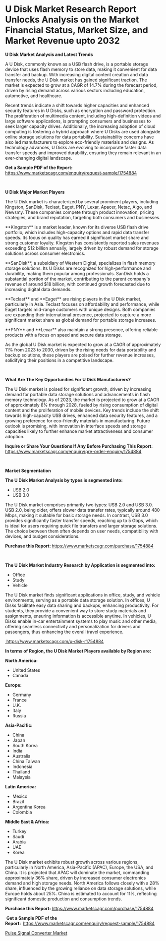 <p><h1>U Disk Market Research Report Unlocks Analysis on the Market Financial Status, Market Size, and Market Revenue upto 2032</h1></p><p><strong>U Disk Market Analysis and Latest Trends</strong></p>
<p><p>A U Disk, commonly known as a USB flash drive, is a portable storage device that uses flash memory to store data, making it convenient for data transfer and backup. With increasing digital content creation and data transfer needs, the U Disk market has gained significant traction. The market is expected to grow at a CAGR of 14.7% during the forecast period, driven by rising demand across various sectors including education, automotive, and healthcare.</p><p>Recent trends indicate a shift towards higher capacities and enhanced security features in U Disks, such as encryption and password protection. The proliferation of multimedia content, including high-definition videos and large software applications, is prompting consumers and businesses to seek larger capacity drives. Additionally, the increasing adoption of cloud computing is fostering a hybrid approach where U Disks are used alongside online storage solutions for data portability. Sustainability concerns have also led manufacturers to explore eco-friendly materials and designs. As technology advances, U Disks are evolving to incorporate faster data transfer speeds and improved durability, ensuring they remain relevant in an ever-changing digital landscape.</p></p>
<p><strong>Get a Sample PDF of the Report:&nbsp;</strong> <a href="https://www.marketscagr.com/enquiry/request-sample/1754884?utm_campaign=2445&utm_medium=2&utm_source=Github&utm_content=ia&utm_term=11022025&utm_id=u-disk">https://www.marketscagr.com/enquiry/request-sample/1754884</a></p>
<p>&nbsp;</p>
<p><strong>U Disk Major Market Players</strong></p>
<p><p>The U Disk market is characterized by several prominent players, including Kingston, SanDisk, Teclast, Eaget, PNY, Lexar, Apacer, Netac, Aigo, and Newsmy. These companies compete through product innovation, pricing strategies, and brand reputation, targeting both consumers and businesses.</p><p>**Kingston** is a market leader, known for its diverse USB flash drive portfolio, which includes high-capacity options and rapid data transfer speeds. Its focus on quality has earned it significant market share and strong customer loyalty. Kingston has consistently reported sales revenues exceeding $12 billion annually, largely driven by robust demand for storage solutions across consumer electronics.</p><p>**SanDisk**, a subsidiary of Western Digital, specializes in flash memory storage solutions. Its U Disks are recognized for high-performance and durability, making them popular among professionals. SanDisk holds a substantial portion of the market, contributing to the parent company's revenue of around $18 billion, with continued growth forecasted due to increasing digital data demands.</p><p>**Teclast** and **Eaget** are rising players in the U Disk market, particularly in Asia. Teclast focuses on affordability and performance, while Eaget targets mid-range customers with unique designs. Both companies are expanding their international presence, projected to capture a more significant market share as global demand for portable storage increases.</p><p>**PNY** and **Lexar** also maintain a strong presence, offering reliable products with a focus on speed and secure data storage. </p><p>As the global U Disk market is expected to grow at a CAGR of approximately 11% from 2023 to 2030, driven by the rising needs for data portability and backup solutions, these players are poised for further revenue increases, solidifying their positions in a competitive landscape.</p></p>
<p>&nbsp;</p>
<p><strong>What Are The Key Opportunities For U Disk Manufacturers?</strong></p>
<p><p>The U Disk market is poised for significant growth, driven by increasing demand for portable data storage solutions and advancements in flash memory technology. As of 2023, the market is projected to grow at a CAGR of approximately 8% through 2028, fueled by rising consumption of digital content and the proliferation of mobile devices. Key trends include the shift towards high-capacity USB drives, enhanced data security features, and a growing preference for eco-friendly materials in manufacturing. Future outlook is promising, with innovation in interface speeds and storage capacities likely to further enhance market attractiveness and consumer adoption.</p></p>
<p><strong>Inquire or Share Your Questions If Any Before Purchasing This Report:</strong> <a href="https://www.marketscagr.com/enquiry/pre-order-enquiry/1754884?utm_campaign=2445&utm_medium=2&utm_source=Github&utm_content=ia&utm_term=11022025&utm_id=u-disk">https://www.marketscagr.com/enquiry/pre-order-enquiry/1754884</a></p>
<p>&nbsp;</p>
<p><strong>Market Segmentation</strong></p>
<p><strong>The U Disk Market Analysis by types is segmented into:</strong></p>
<p><ul><li>USB 2.0</li><li>USB 3.0</li></ul></p>
<p><p>The U Disk market comprises primarily two types: USB 2.0 and USB 3.0. USB 2.0, being older, offers slower data transfer rates, typically around 480 Mbps, making it suitable for basic storage needs. In contrast, USB 3.0 provides significantly faster transfer speeds, reaching up to 5 Gbps, which is ideal for users requiring quick file transfers and larger storage solutions. The choice between them often depends on user needs, compatibility with devices, and budget considerations.</p></p>
<p><strong>Purchase this Report:&nbsp;</strong><a href="https://www.marketscagr.com/purchase/1754884?utm_campaign=2445&utm_medium=2&utm_source=Github&utm_content=ia&utm_term=11022025&utm_id=u-disk">https://www.marketscagr.com/purchase/1754884</a></p>
<p>&nbsp;</p>
<p><strong>The U Disk Market Industry Research by Application is segmented into:</strong></p>
<p><ul><li>Office</li><li>Study</li><li>Vehicle</li></ul></p>
<p><p>The U Disk market finds significant applications in office, study, and vehicle environments, serving as a portable data storage solution. In offices, U Disks facilitate easy data sharing and backups, enhancing productivity. For students, they provide a convenient way to store study materials and assignments, ensuring information is accessible anytime. In vehicles, U Disks enable in-car entertainment systems to play music and other media, offering seamless connectivity and personalization for drivers and passengers, thus enhancing the overall travel experience.</p></p>
<p><a href="https://www.marketscagr.com/u-disk-r1754884?utm_campaign=2445&utm_medium=2&utm_source=Github&utm_content=ia&utm_term=11022025&utm_id=u-disk">&nbsp;https://www.marketscagr.com/u-disk-r1754884</a></p>
<p><strong>In terms of Region, the U Disk Market Players available by Region are:</strong></p>
<p>
    <p> <strong> North America: </strong>
        <ul>
            <li>United States</li>
            <li>Canada</li>
        </ul>
        </p> 
    <p> <strong> Europe: </strong>
        <ul>
            <li>Germany</li>
            <li>France</li>
            <li>U.K.</li>
            <li>Italy</li>
            <li>Russia</li>
        </ul>
        </p> 
    <p> <strong> Asia-Pacific: </strong>
        <ul>
            <li>China</li>
            <li>Japan</li>
            <li>South Korea</li>
            <li>India</li>
            <li>Australia</li>
            <li>China Taiwan</li>
            <li>Indonesia</li>
            <li>Thailand</li>
            <li>Malaysia</li>
        </ul>
        </p> 
    <p> <strong> Latin America: </strong>
        <ul>
            <li>Mexico</li>
            <li>Brazil</li>
            <li>Argentina Korea</li>
            <li>Colombia</li>
        </ul>
        </p> 
    <p> <strong> Middle East & Africa: </strong>
        <ul>
            <li>Turkey</li>
            <li>Saudi</li>
            <li>Arabia</li>
            <li>UAE</li>
            <li>Korea</li>
        </ul>
    </p>
    </p>
<p><p>The U Disk market exhibits robust growth across various regions, particularly in North America, Asia-Pacific (APAC), Europe, the USA, and China. It is projected that APAC will dominate the market, commanding approximately 36% share, driven by increased consumer electronics demand and high storage needs. North America follows closely with a 28% share, influenced by the growing reliance on data storage solutions, while Europe holds about 25%. China is estimated to account for 11%, reflecting significant domestic production and consumption trends.</p></p>
<p><strong>Purchase this Report: </strong><a href="https://www.marketscagr.com/purchase/1754884?utm_campaign=2445&utm_medium=2&utm_source=Github&utm_content=ia&utm_term=11022025&utm_id=u-disk">https://www.marketscagr.com/purchase/1754884</a></p>
<p>&nbsp;<strong>Get a Sample PDF of the Report:&nbsp;&nbsp;</strong><a href="https://www.marketscagr.com/enquiry/request-sample/1754884?utm_campaign=2445&utm_medium=2&utm_source=Github&utm_content=ia&utm_term=11022025&utm_id=u-disk">https://www.marketscagr.com/enquiry/request-sample/1754884</a></p>
<p><strong></strong></p>
<p><p><a href="https://github.com/waverlyam689/Market-Research-Report-List-1/blob/main/pulse-signal-converter-market.md?utm_campaign=2445&utm_medium=2&utm_source=Github&utm_content=ia&utm_term=11022025&utm_id=u-disk">Pulse Signal Converter Market</a></p></p>